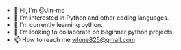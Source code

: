 - 👋 Hi, I’m @Jin-mo
- 👀 I’m interested in Python and other coding languages.
- 🌱 I’m currently learning python.
- 💞️ I’m looking to collaborate on beginner python projects.
- 📫 How to reach me wlone825@gmail.com

<!---
Jin-mo/Jin-mo is a ✨ special ✨ repository because its `README.md` (this file) appears on your GitHub profile.
You can click the Preview link to take a look at your changes.
--->
